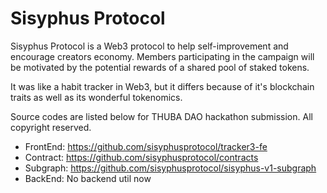 # Sisyphus Protocol

Sisyphus Protocol is a Web3 protocol to help self-improvement and encourage creators economy. Members participating in the campaign will be motivated by the potential rewards of a shared pool of staked tokens.

It was like a habit tracker in Web3, but it differs because of it's blockchain traits as well as its wonderful tokenomics.

Source codes are listed below for THUBA DAO hackathon submission. All copyright reserved.

- FrontEnd: <https://github.com/sisyphusprotocol/tracker3-fe>
- Contract: <https://github.com/sisyphusprotocol/contracts>
- Subgraph: <https://github.com/sisyphusprotocol/sisyphus-v1-subgraph>
- BackEnd: No backend util now

